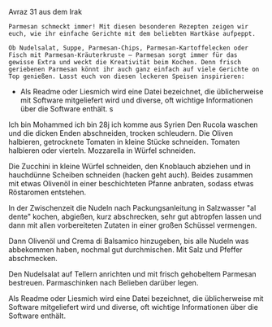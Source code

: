 

Avraz
31
aus dem Irak

```
Parmesan schmeckt immer! Mit diesen besonderen Rezepten zeigen wir euch, wie ihr einfache Gerichte mit dem beliebten Hartkäse aufpeppt.

Ob Nudelsalat, Suppe, Parmesan-Chips, Parmesan-Kartoffelecken oder Fisch mit Parmesan-Kräuterkruste – Parmesan sorgt immer für das gewisse Extra und weckt die Kreativität beim Kochen. Denn frisch geriebenen Parmesan könnt ihr auch ganz einfach auf viele Gerichte on Top genießen. Lasst euch von diesen leckeren Speisen inspirieren:

```
* Als Readme oder Liesmich wird eine Datei bezeichnet, die üblicherweise mit Software mitgeliefert wird und diverse, oft wichtige Informationen über die Software enthält.
s

Ich bin Mohammed 
ich bin 28j
ich komme aus Syrien 
Den Rucola waschen und die dicken Enden abschneiden, trocken schleudern. Die Oliven halbieren, getrocknete Tomaten in kleine Stücke schneiden. Tomaten halbieren oder vierteln. Mozzarella in Würfel schneiden.

Die Zucchini in kleine Würfel schneiden, den Knoblauch abziehen und in hauchdünne Scheiben schneiden (hacken geht auch). Beides zusammen mit etwas Olivenöl in einer beschichteten Pfanne anbraten, sodass etwas Röstaromen entstehen.

In der Zwischenzeit die Nudeln nach Packungsanleitung in Salzwasser "al dente" kochen, abgießen, kurz abschrecken, sehr gut abtropfen lassen und dann mit allen vorbereiteten Zutaten in einer großen Schüssel vermengen.

Dann Olivenöl und Crema di Balsamico hinzugeben, bis alle Nudeln was abbekommen haben, nochmal gut durchmischen. Mit Salz und Pfeffer abschmecken.

Den Nudelsalat auf Tellern anrichten und mit frisch gehobeltem Parmesan bestreuen. Parmaschinken nach Belieben darüber legen.


Als Readme oder Liesmich wird eine Datei bezeichnet, die üblicherweise mit Software mitgeliefert wird und diverse, oft wichtige Informationen über die Software enthält.

